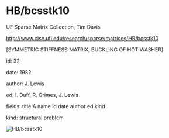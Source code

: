 # HB/bcsstk10

 UF Sparse Matrix Collection, Tim Davis

 http://www.cise.ufl.edu/research/sparse/matrices/HB/bcsstk10

 [SYMMETRIC STIFFNESS MATRIX, BUCKLING OF HOT WASHER]

 id: 32

 date: 1982

 author: J. Lewis

 ed: I. Duff, R. Grimes, J. Lewis

 fields: title A name id date author ed kind

 kind: structural problem

![HB/bcsstk10](http://yifanhu.net/GALLERY/GRAPHS/GIF_SMALL/HB@bcsstk10.gif)

